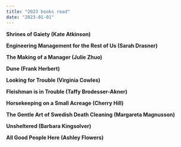 ```yaml
---
title: "2023 books read"
date: "2023-01-01"
---
```


**Shrines of Gaiety (Kate Atkinson)**

**Engineering Management for the Rest of Us (Sarah Drasner)**

**The Making of a Manager (Julie Zhuo)**

**Dune (Frank Herbert)**

**Looking for Trouble (Virginia Cowles)**

**Fleishman is in Trouble (Taffy Brodesser-Akner)**

**Horsekeeping on a Small Acreage (Cherry Hill)**

**The Gentle Art of Swedish Death Cleaning (Margareta Magnusson)**

**Unsheltered (Barbara Kingsolver)**

**All Good People Here (Ashley Flowers)**

